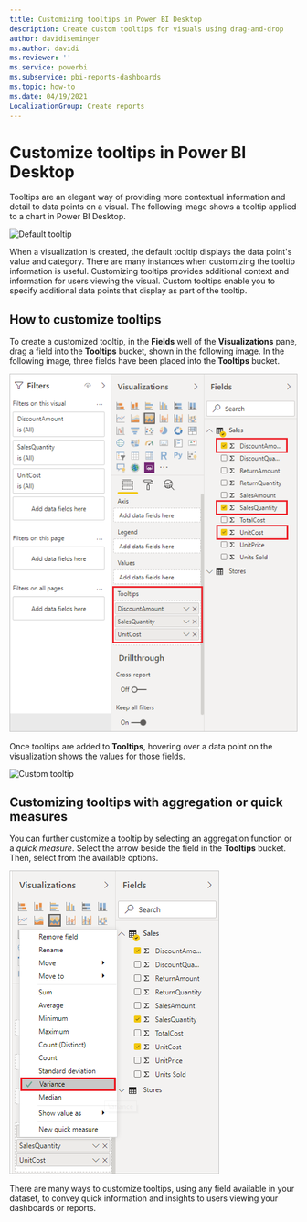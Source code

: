 ```yaml
---
title: Customizing tooltips in Power BI Desktop
description: Create custom tooltips for visuals using drag-and-drop
author: davidiseminger
ms.author: davidi
ms.reviewer: ''
ms.service: powerbi
ms.subservice: pbi-reports-dashboards
ms.topic: how-to
ms.date: 04/19/2021
LocalizationGroup: Create reports
---
```

# Customize tooltips in Power BI Desktop

Tooltips are an elegant way of providing more contextual information and detail to data points on a visual. The following image shows a tooltip applied to a chart in Power BI Desktop.

![Default tooltip](media/desktop-custom-tooltips/custom-tooltips-1.png)

When a visualization is created, the default tooltip displays the data point's value and category. There are many instances when customizing the tooltip information is useful. Customizing tooltips provides additional context and information for users viewing the visual. Custom tooltips enable you to specify additional data points that display as part of the tooltip.

## How to customize tooltips

To create a customized tooltip, in the **Fields** well of the **Visualizations** pane, drag a field into the **Tooltips** bucket, shown in the following image. In the following image, three fields have been placed into the **Tooltips** bucket.

![Adding tooltip fields](media/desktop-custom-tooltips/custom-tooltips-2.png)

Once tooltips are added to **Tooltips**, hovering over a data point on the visualization shows the values for those fields.

![Custom tooltip](media/desktop-custom-tooltips/custom-tooltips-3.png)

## Customizing tooltips with aggregation or quick measures

You can further customize a tooltip by selecting an aggregation function or a *quick measure*. Select the arrow beside the field in the **Tooltips** bucket. Then, select from the available options.

![Tooltip with quick measure](media/desktop-custom-tooltips/custom-tooltips-4.png)

There are many ways to customize tooltips, using any field available in your dataset, to convey quick information and insights to users viewing your dashboards or reports.

